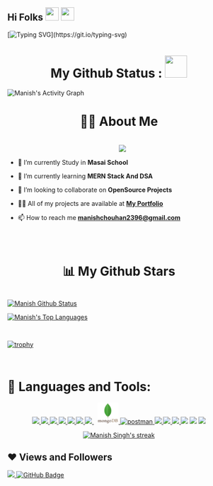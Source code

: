 ## Hi Folks <img src= "https://media2.giphy.com/media/Lm5hxmmI6ucOQGfjKj/giphy.gif?cid=6c09b952o9xti0m387z597k2xqipch3qmqjydym98oef87ve&rid=giphy.gif&ct=s" width= "30" height= "30"> <img src= "https://media.tenor.com/images/2adfe94e69139f3e22623b61d375a7a7/tenor.gif" width= "30" height= "30">


[![Typing SVG](https://readme-typing-svg.herokuapp.com?font=Architects+Daughter&color=22EBF7&size=25&center=false&lines=I+am+Manish+Singh+Chouhan;Asprirant+of+Full+stack+web+developer...)](https://git.io/typing-svg)



<h1 align="center">My Github Status : <img src="https://c.tenor.com/I5iY9Hj8YGQAAAAi/kroppa-digital.gif" height="50px" width="50px"/> </h1>

<img alt="Manish's Activity Graph" src="https://activity-graph.herokuapp.com/graph?username=manishchouhan2396&bg_color=0D1117&color=5BCDEC&line=5BCDEC&point=FFFFFF&hide_border=true" />



 <h1 align="center" > 🙋‍♂️ About Me </h1>


</br>

 <img  src="https://camo.githubusercontent.com/992babdffd8c74a1502de375fbdf7e4d54773242/68747470733a2f2f6d656469612e67697068792e636f6d2f6d656469612f53576f536b4e36447854737a71494b4571762f67697068792e676966" align="right" width="50%" /> 
<br/>


- 🔭 I’m currently Study in **Masai School**

- 🌱 I’m currently learning **MERN Stack And DSA**

- 💞️  I’m looking to collaborate on **OpenSource Projects**
- 👨‍💻 All of my projects are available at **[My Portfolio](https://manishchouhan.vercel.app/)**


- 📫 How to reach me **manishchouhan2396@gmail.com**

<br/>
<br/>

<h1 align="center" >📊 My Github Stars </h1>




  <br/>
  <div display="flex" >
    <a href="manishchouhan.vercel.app"><img alt="Manish Github Status" style="width:49%" src="https://github-readme-stats.vercel.app/api?username=manishchouhan2396&show_icons=true&count_private=true&theme=react&hide_border=true&bg_color=0D1117" /></a>
    <br/>
    
  <a href="https://github.com/manishchouhan2396/github-readme-stats"><img alt="Manish's Top Languages" style="width:49%" src="https://github-readme-stats.vercel.app/api/top-langs/?username=manishchouhan2396&langs_count=8&count_private=true&layout=compact&theme=react&hide_border=true&bg_color=0D1117" /></a> 
  
  </div>
<br/> 

[![trophy](https://github-profile-trophy.vercel.app/?username=manishchouhan2396)](https://github.com/ryo-ma/github-profile-trophy)



</br>

</div>


<h1> 🚀 Languages and Tools:</h1>


<p align="center"> 
    <a href="https://reactjs.org/" target="_blank"> <img src="https://img.icons8.com/color/48/000000/react-native.png"/> </a>
    <a href="https://developer.mozilla.org/en-US/docs/Web/JavaScript" target="_blank"> <img src="https://img.icons8.com/color/48/000000/javascript.png"/> </a> 
    <a href="https://www.w3.org/html/" target="_blank"> <img src="https://img.icons8.com/color/48/000000/html-5.png"/> </a> 
    <a href="https://www.w3schools.com/css/" target="_blank"> <img src="https://img.icons8.com/color/48/000000/css3.png"/> </a> 
    <a href="https://getbootstrap.com" target="_blank"> <img src="https://img.icons8.com/color/48/000000/bootstrap.png"/> </a>  
    <a href="https://chakra-ui.com/" target="_blank"> <img src="https://img.icons8.com/color/48/000000/chakra-ui.png"/> </a>  
    <a style="padding-right:8px;" href="https://nodejs.org" target="_blank"> <img src="https://img.icons8.com/color/48/000000/nodejs.png"/> </a> 
    <a href="https://www.mongodb.com/" target="_blank"> <img src="https://raw.githubusercontent.com/devicons/devicon/master/icons/mongodb/mongodb-original-wordmark.svg" alt="mongodb" width="48" height="48"/> </a> 
    <a href="https://postman.com" target="_blank"> <img src="https://www.vectorlogo.zone/logos/getpostman/getpostman-icon.svg" alt="postman" width="45" height="45"/> </a>   
    <a href="https://git-scm.com/" target="_blank"> <img src="https://img.icons8.com/color/48/000000/git.png"/> </a> 
    <a href="https://redux.js.org" target="_blank"> <img src="https://img.icons8.com/color/48/000000/redux.png"/> </a>
    <a href="https://expressjs.com" target="_blank"> <img src="https://img.icons8.com/color/48/000000/express.png"/> </a>
    <a href="https://icons8.com/icon/111953/json"><img src="https://img.icons8.com/material-outlined/48/000000/json.png"/></a>
    <a href="https://icons8.com/icon/24895/npm"><img src="https://img.icons8.com/color/48/000000/npm.png"/></a>
    <a href="https://icons8.com/icon/gFw7X5Tbl3ss/material-ui"><img src="https://img.icons8.com/color/48/000000/material-ui.png"/></a>
</p>


<p align="center">
    <a href="https://github.com/manishchouhan2396/github-readme-streak-stats">
        <img title="🔥 Get streak stats for your profile at git.io/streak-stats" alt="Manish Singh's streak" src="https://github-readme-streak-stats.herokuapp.com/?user=manishchouhan2396&theme=black-ice&hide_border=true&stroke=0000&background=060A0CD0"/>
    </a>
</p>


## ❤ Views and Followers

<a href="https://github.com/manishchouhan2396">
    <img src="https://komarev.com/ghpvc/?username=manishchouhan2396">
</a>
<a href="https://github.com/manishchouhan2396"><img src="https://img.shields.io/github/followers/manishchouhan2396?label=Followers&style=social" alt="GitHub Badge"></a>

